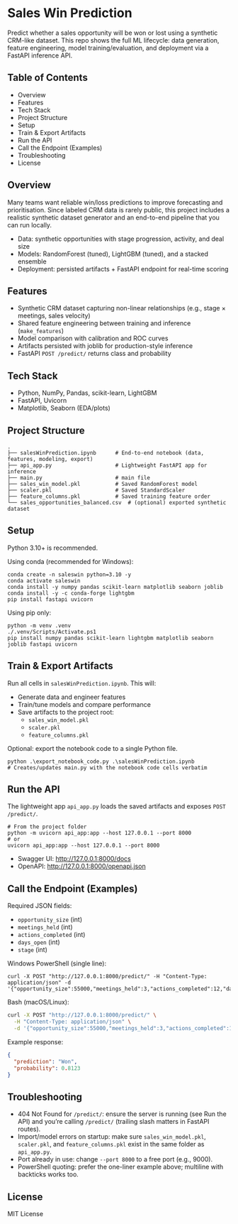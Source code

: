 # Sales Win Prediction

Predict whether a sales opportunity will be won or lost using a synthetic CRM-like dataset. This repo shows the full ML lifecycle: data generation, feature engineering, model training/evaluation, and deployment via a FastAPI inference API.

## Table of Contents

- Overview
- Features
- Tech Stack
- Project Structure
- Setup
- Train & Export Artifacts
- Run the API
- Call the Endpoint (Examples)
- Troubleshooting
- License

## Overview

Many teams want reliable win/loss predictions to improve forecasting and prioritisation. Since labeled CRM data is rarely public, this project includes a realistic synthetic dataset generator and an end-to-end pipeline that you can run locally.

- Data: synthetic opportunities with stage progression, activity, and deal size
- Models: RandomForest (tuned), LightGBM (tuned), and a stacked ensemble
- Deployment: persisted artifacts + FastAPI endpoint for real-time scoring

## Features

- Synthetic CRM dataset capturing non-linear relationships (e.g., stage × meetings, sales velocity)
- Shared feature engineering between training and inference (`make_features`)
- Model comparison with calibration and ROC curves
- Artifacts persisted with joblib for production-style inference
- FastAPI `POST /predict/` returns class and probability

## Tech Stack

- Python, NumPy, Pandas, scikit-learn, LightGBM
- FastAPI, Uvicorn
- Matplotlib, Seaborn (EDA/plots)

## Project Structure

```
.
├── salesWinPrediction.ipynb      # End-to-end notebook (data, features, modeling, export)
├── api_app.py                    # Lightweight FastAPI app for inference
├── main.py                       # main file
├── sales_win_model.pkl           # Saved RandomForest model
├── scaler.pkl                    # Saved StandardScaler
├── feature_columns.pkl           # Saved training feature order
└── sales_opportunities_balanced.csv  # (optional) exported synthetic dataset
```

## Setup

Python 3.10+ is recommended.

Using conda (recommended for Windows):

```pwsh
conda create -n saleswin python=3.10 -y
conda activate saleswin
conda install -y numpy pandas scikit-learn matplotlib seaborn joblib
conda install -y -c conda-forge lightgbm
pip install fastapi uvicorn
```

Using pip only:

```pwsh
python -m venv .venv
./.venv/Scripts/Activate.ps1
pip install numpy pandas scikit-learn lightgbm matplotlib seaborn joblib fastapi uvicorn
```

## Train & Export Artifacts

Run all cells in `salesWinPrediction.ipynb`. This will:

- Generate data and engineer features
- Train/tune models and compare performance
- Save artifacts to the project root:
  - `sales_win_model.pkl`
  - `scaler.pkl`
  - `feature_columns.pkl`

Optional: export the notebook code to a single Python file.

```pwsh
python .\export_notebook_code.py .\salesWinPrediction.ipynb
# Creates/updates main.py with the notebook code cells verbatim
```

## Run the API

The lightweight app `api_app.py` loads the saved artifacts and exposes `POST /predict/`.

```pwsh
# From the project folder
python -m uvicorn api_app:app --host 127.0.0.1 --port 8000
# or
uvicorn api_app:app --host 127.0.0.1 --port 8000
```

- Swagger UI: http://127.0.0.1:8000/docs
- OpenAPI: http://127.0.0.1:8000/openapi.json

## Call the Endpoint (Examples)

Required JSON fields:

- `opportunity_size` (int)
- `meetings_held` (int)
- `actions_completed` (int)
- `days_open` (int)
- `stage` (int)

Windows PowerShell (single line):

```pwsh
curl -X POST "http://127.0.0.1:8000/predict/" -H "Content-Type: application/json" -d '{"opportunity_size":55000,"meetings_held":3,"actions_completed":12,"days_open":40,"stage":2}'
```

Bash (macOS/Linux):

```bash
curl -X POST "http://127.0.0.1:8000/predict/" \
  -H "Content-Type: application/json" \
  -d '{"opportunity_size":55000,"meetings_held":3,"actions_completed":12,"days_open":40,"stage":2}'
```

Example response:

```json
{
  "prediction": "Won",
  "probability": 0.8123
}
```

## Troubleshooting

- 404 Not Found for `/predict/`: ensure the server is running (see Run the API) and you’re calling `/predict/` (trailing slash matters in FastAPI routes).
- Import/model errors on startup: make sure `sales_win_model.pkl`, `scaler.pkl`, and `feature_columns.pkl` exist in the same folder as `api_app.py`.
- Port already in use: change `--port 8000` to a free port (e.g., 9000).
- PowerShell quoting: prefer the one-liner example above; multiline with backticks works too.

## License

MIT License
